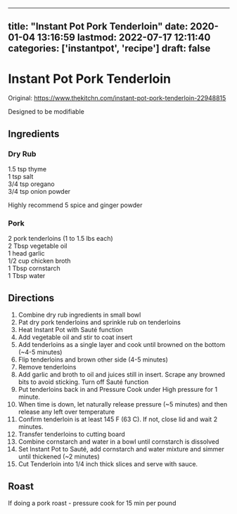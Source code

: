 
---
title: "Instant Pot Pork Tenderloin"
date: 2020-01-04 13:16:59
lastmod: 2022-07-17 12:11:40
categories: ['instantpot', 'recipe']
draft: false
---


# Instant Pot Pork Tenderloin
Original: https://www.thekitchn.com/instant-pot-pork-tenderloin-22948815

Designed to be modifiable

## Ingredients
### Dry Rub
1.5 tsp thyme  
1 tsp salt  
3/4 tsp oregano  
3/4 tsp onion powder

Highly recommend 5 spice and ginger powder

### Pork
2 pork tenderloins (1 to 1.5 lbs each)  
2 Tbsp vegetable oil  
1 head garlic  
1/2 cup chicken broth  
1 Tbsp cornstarch  
1 Tbsp water

## Directions
1. Combine dry rub ingredients in small bowl
2. Pat dry pork tenderloins and sprinkle rub on tenderloins
3. Heat Instant Pot with Sauté function
4. Add vegetable oil and stir to coat insert
5. Add tenderloins as a single layer and cook until browned on the bottom (~4-5 minutes)
6. Flip tenderloins and brown other side (4-5 minutes)
7. Remove tenderloins
8. Add garlic and broth to oil and juices still in insert. Scrape any browned bits to avoid sticking. Turn off Sauté function
9. Put tenderloins back in and Pressure Cook under High pressure for 1 minute.
10. When time is down, let naturally release pressure (~5 minutes) and then release any left over temperature
11. Confirm tenderloin is at least 145 F (63 C). If not, close lid and wait 2 minutes.
12. Transfer tenderloins to cutting board
13. Combine cornstarch and water in a bowl until cornstarch is dissolved
14. Set Instant Pot to Sauté, add cornstarch and water mixture and simmer until thickened (~2 minutes)
15. Cut Tenderloin into 1/4 inch thick slices and serve with sauce.

## Roast
If doing a pork roast - pressure cook for 15 min per pound

<!-- #public #instantpot #recipe -->

<!-- {BearID:A1BFF276-8CC8-46DC-81C0-DF40AEF8BE53-509-0000C6A028A9C8ED} -->
